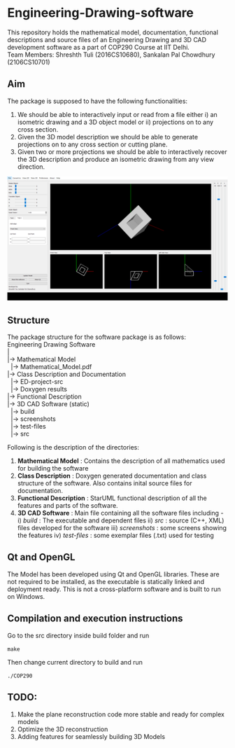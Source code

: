 # Engineering-Drawing-software

This repository holds the mathematical model, documentation, functional descriptions and source files of an Engineering Drawing and 3D CAD
 development software as a part of COP290 Course at IIT Delhi. </br>
 Team Members: Shreshth Tuli (2016CS10680), Sankalan Pal Chowdhury (2106CS10701) 
 
 ## Aim

The package is supposed to have the following functionalities:
   1. We should be able to interactively input or read from a file either i) an isometric drawing and a 3D object model or ii) projections on to any cross section.
   2. Given the 3D model description we should be able to generate projections on to any cross section or cutting plane.
   3. Given two or more projections we should be able to interactively recover the 3D description and produce an isometric drawing from any view direction. 
   
![Alt text](/screen.png "Screenshot")

## Structure

The package structure for the software package is as follows:  
Engineering Drawing Software </br>
  |  </br>
  |-> Mathematical Model</br>
   &nbsp; |-> Mathematical_Model.pdf</br>
  |-> Class Description and Documentation </br>
   &nbsp; |-> ED-project-src</br>
   &nbsp; |-> Doxygen results</br>
  |-> Functional Description</br>
  |-> 3D CAD Software (static)</br>
   &nbsp; |-> build</br>
   &nbsp; |-> screenshots</br>
   &nbsp; |-> test-files</br>
   &nbsp; |-> src</br>
    
Following is the description of the directories:
1. **Mathematical Model** : Contains the description of all mathematics used for building the software
2. **Class Description** : Doxygen generated documentation and class structure of the software. Also contains inital source files for documentation.
3. **Functional Description** : StarUML functional description of all the features and parts of the software.
4. **3D CAD Software** : Main file containing all the software files including - 
i) *build* : The executable and dependent files 
ii) *src* : source (C++, XML) files developed for the software
iii) *screenshots* : some screens showing the features
iv) *test-files* : some exemplar files (.txt) used for testing

## Qt and OpenGL

The Model has been developed using Qt and OpenGL libraries. These are not required to be installed, as the executable is statically linked and deployment ready.
This is not a cross-platform software and is built to run on Windows.

## Compilation and execution instructions
 
Go to the src directory inside build folder and run
```
make
```
Then change current directory to build and run
```
./COP290
```

## TODO:

1. Make the plane reconstruction code more stable and ready for complex models
2. Optimize the 3D reconstruction
3. Adding features for seamlessly building 3D Models

